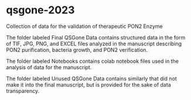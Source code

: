 # qsgone-2023
Collection of data for the validation of therapeutic PON2 Enzyme

The folder labeled Final QSGone Data contains structured data in the form of TIF, JPG, PNG, and EXCEL files analyzed in the manuscript describing PON2 purification, bacteria growth, and PON2 verification. 

The folder labeled Notebooks contains colab notebook files used in the analysis of data for the manuscript. 

The folder labeled Unused QSGone Data contains similarly  that did not make it into the final manuscript, but is provided for the sake of data transparency. 
